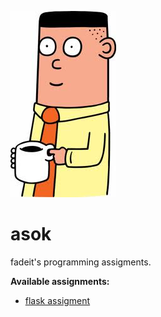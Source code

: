 ![intern asok](asok.png)

# asok
fadeit's programming assigments.

**Available assignments:**
- [flask assigment](flask)
